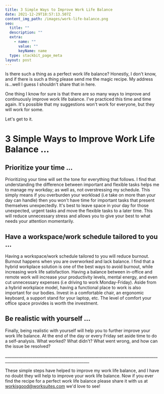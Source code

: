 ```yaml
---
title: 3 Simple Ways to Improve Work Life Balance
date: 2021-12-29T18:57:13.507Z
content_img_path: /images/work-life-balance.png
seo:
  title: ""
  description: ""
  extra:
    - name: ""
      value: ""
      keyName: name
  type: stackbit_page_meta
layout: post
---
```

Is there such a thing as a perfect work life balance? Honestly, I don't know, and if there is such a thing please send me the magic recipe. My address is...well I guess I shouldn't share that in here. 

One thing I know for sure is that there are so many ways to improve and continuously improve work life balance. I've practiced this time and time again. It's possible that my suggestions won't work for everyone, but they will work for some.

Let's get to it.

# 3 Simple Ways to Improve Work Life Balance ...

## Prioritize your time ...

Prioritizing your time will set the tone for everything that follows. I find that understanding the difference between important and flexible tasks helps me to manage my workday; as well as, not overstressing my schedule. This simply means if you overburden your workload (i.e take on more than your day can handle) then you won't have time for important tasks that present themselves unexpectedly. It's best to leave space in your day for those unexpected, urgent tasks and move the flexible tasks to a later time. This will reduce unnecessary stress and allows you to give your best to what needs your attention momentarily.

## Have a workspace/work schedule tailored to you ...

Having a workspace/work schedule tailored to you will reduce burnout. Burnout happens when you are overworked and lack balance. I find that a hybrid workplace solution is one of the best ways to avoid burnout, while increasing work life satisfaction. Having a balance between in-office and remote work will increase your productivity levels, mental energy, and even cut unnecessary expenses (i.e driving to work Monday-Friday). Aside from a hybrid workplace model, having a functional place to work is also important for our bodies. Invest in a comfortable chair, an ergonomic keyboard, a support stand for your laptop, etc. The level of comfort your office space provides is worth the investment.

## Be realistic with yourself ...

Finally, being realistic with yourself will help you to further improve your work life balance. At the end of the day or every Friday set aside time to do a self-analysis. What worked? What didn't? What went wrong, and how can the issue be resolved?

\_\_\_\_\_\_\_\_\_\_\_\_\_\_\_\_\_\_\_\_\_\_\_\_\_\_\_\_\_\_\_\_\_\_\_\_\_\_\_\_\_\_\_\_\_\_\_\_\_\_\_\_\_\_\_\_\_\_\_\_\_\_\_\_\_\_\_\_\_\_\_\_\_\_\_\_\_\_\_\_\_\_\_\_\_\_\_\_\_\_\_\_\_\_\_\_\_\_\_\_\_\_\_\_\_\_\_\_\_\_\_\_\_\_\_\_\_\_\_\__



These simple steps have helped to improve my work life balance, and I have no doubt they will help to improve your work life balance. Now if you ever find the recipe for a perfect work life balance please share it with us at workisgood@worksuites.com we'd love to see!